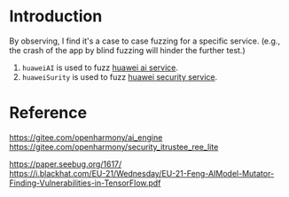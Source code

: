 # Introduction
By observing, I find it's a case to case fuzzing for a specific service.
(e.g., the crash of the app by blind fuzzing will hinder the further test.)

1. `huaweiAI` is used to fuzz [huawei ai service](https://developer.huawei.com/consumer/cn/doc/overview/HUAWEI_HiAI).
2. `huaweiSurity` is used to fuzz [huawei security service](https://developer.huawei.com/consumer/cn/doc/development/Security-Guides/introduction-0000001051069988).

# Reference
https://gitee.com/openharmony/ai_engine  
https://gitee.com/openharmony/security_itrustee_ree_lite

https://paper.seebug.org/1617/  
https://i.blackhat.com/EU-21/Wednesday/EU-21-Feng-AIModel-Mutator-Finding-Vulnerabilities-in-TensorFlow.pdf